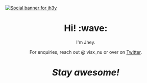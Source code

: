 [![Social banner for jh3y](https://github.com/jh3y/jh3y/raw/master/assets/header-banner--optimized.svg)](https://jhey.dev)
<h1 align='center'> Hi! :wave:</h1>
<p align='center'>
I'm Jhey.
</p>
<p align='center'>For enquiries, reach out @ visx_nu or over on <a href="https://x.com/Visx_nu">Twitter</a>.</p>

<h1 align='center'><i>Stay awesome!</i></h1>

